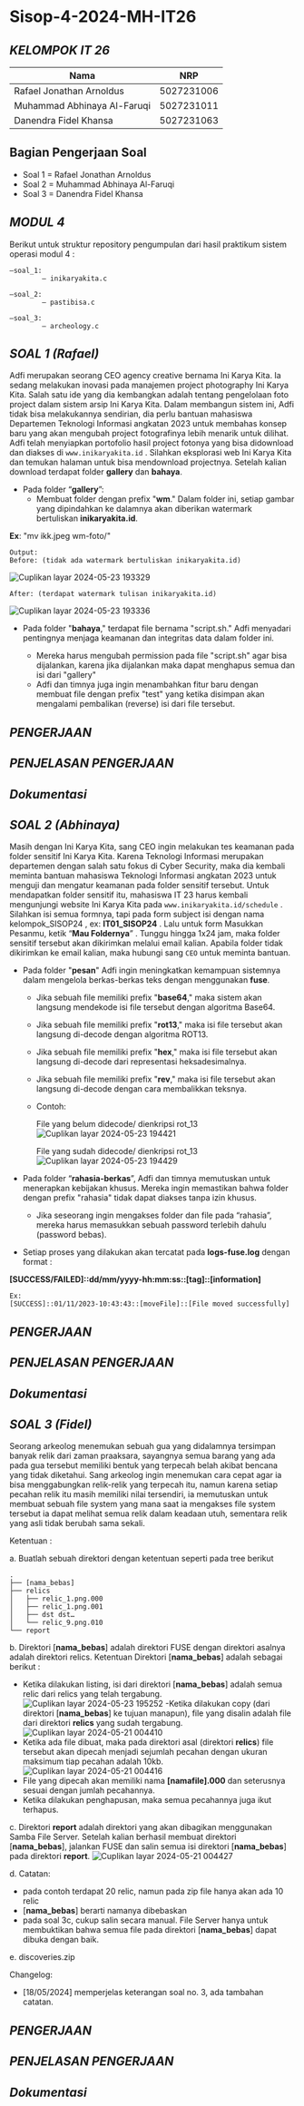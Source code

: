 # Sisop-4-2024-MH-IT26

## ***KELOMPOK IT 26***
  | Nama      | NRP         |
  |-----------|-------------|
  | Rafael Jonathan Arnoldus   | 5027231006  |
  | Muhammad Abhinaya Al-Faruqi  | 5027231011  |  
  | Danendra Fidel Khansa  | 5027231063  |

## Bagian Pengerjaan Soal 
+ Soal 1 = Rafael Jonathan Arnoldus
+ Soal 2 = Muhammad Abhinaya Al-Faruqi
+ Soal 3 = Danendra Fidel Khansa

## ***MODUL 4***
  Berikut untuk struktur repository pengumpulan dari hasil praktikum sistem operasi modul 4 :
```
—soal_1:
        — inikaryakita.c
                                    
—soal_2:
        — pastibisa.c
				
—soal_3:
        — archeology.c
```				

## ***SOAL 1 (Rafael)***

Adfi merupakan seorang CEO agency creative bernama Ini Karya Kita. Ia sedang melakukan inovasi pada manajemen project photography Ini Karya Kita. Salah satu ide yang dia kembangkan adalah tentang pengelolaan foto project dalam sistem arsip Ini Karya Kita. Dalam membangun sistem ini, Adfi tidak bisa melakukannya sendirian, dia perlu bantuan mahasiswa Departemen Teknologi Informasi angkatan 2023 untuk membahas konsep baru yang akan mengubah project fotografinya lebih menarik untuk dilihat. Adfi telah menyiapkan portofolio hasil project fotonya yang bisa didownload dan diakses di `www.inikaryakita.id` . Silahkan eksplorasi web Ini Karya Kita dan temukan halaman untuk bisa mendownload projectnya. Setelah kalian download terdapat folder **gallery** dan **bahaya**.

- Pada folder “**gallery**”:
  + Membuat folder dengan prefix "**wm**." Dalam folder ini, setiap gambar yang dipindahkan ke dalamnya akan diberikan watermark bertuliskan **inikaryakita.id**.

**Ex**: "mv ikk.jpeg wm-foto/" 
```
Output: 
Before: (tidak ada watermark bertuliskan inikaryakita.id)
```
![Cuplikan layar 2024-05-23 193329](https://github.com/Rafjonath/Sisop-4-2024-MH-IT26/assets/150430084/ca946189-bc39-41e9-bda0-59fab43b80bd)
```
After: (terdapat watermark tulisan inikaryakita.id)
```
![Cuplikan layar 2024-05-23 193336](https://github.com/Rafjonath/Sisop-4-2024-MH-IT26/assets/150430084/bae8ca21-7743-495e-8d1d-a3b79d668bf1)

- Pada folder "**bahaya**," terdapat file bernama "script.sh." Adfi menyadari pentingnya menjaga keamanan dan integritas data dalam folder ini. 

  + Mereka harus mengubah permission pada file "script.sh" agar bisa dijalankan, karena jika dijalankan maka dapat menghapus semua dan isi dari  "gallery"
  + Adfi dan timnya juga ingin menambahkan fitur baru dengan membuat file dengan prefix "test" yang ketika disimpan akan mengalami pembalikan (reverse) isi dari file tersebut.

 ## ***PENGERJAAN***

 ## ***PENJELASAN PENGERJAAN***

 ## ***Dokumentasi***

## ***SOAL 2 (Abhinaya)***

Masih dengan Ini Karya Kita, sang CEO ingin melakukan tes keamanan pada folder sensitif Ini Karya Kita. Karena Teknologi Informasi merupakan departemen dengan salah satu fokus di Cyber Security, maka dia kembali meminta bantuan mahasiswa Teknologi Informasi angkatan 2023 untuk menguji dan mengatur keamanan pada folder sensitif tersebut. Untuk mendapatkan folder sensitif itu, mahasiswa IT 23 harus kembali mengunjungi website Ini Karya Kita pada `www.inikaryakita.id/schedule` . Silahkan isi semua formnya, tapi pada form subject isi dengan nama kelompok_SISOP24 , ex: **IT01_SISOP24** . Lalu untuk form Masukkan Pesanmu, ketik “**Mau Foldernya**” . Tunggu hingga 1x24 jam, maka folder sensitif tersebut akan dikirimkan melalui email kalian. Apabila folder tidak dikirimkan ke email kalian, maka hubungi sang `CEO` untuk meminta bantuan.

- Pada folder "**pesan**" Adfi ingin meningkatkan kemampuan sistemnya dalam mengelola berkas-berkas teks dengan menggunakan **fuse**.
  + Jika sebuah file memiliki prefix "**base64**," maka sistem akan langsung mendekode isi file tersebut dengan algoritma Base64.
  + Jika sebuah file memiliki prefix "**rot13**," maka isi file tersebut akan langsung di-decode dengan algoritma ROT13.
  + Jika sebuah file memiliki prefix "**hex**," maka isi file tersebut akan langsung di-decode dari representasi heksadesimalnya.
  + Jika sebuah file memiliki prefix "**rev**," maka isi file tersebut akan langsung di-decode dengan cara membalikkan teksnya.
  + Contoh:

    File yang belum didecode/ dienkripsi rot_13
![Cuplikan layar 2024-05-23 194421](https://github.com/Rafjonath/Sisop-4-2024-MH-IT26/assets/150430084/a10b739f-47d5-4615-aff6-59a506091a9a)

    File yang sudah didecode/ dienkripsi rot_13
![Cuplikan layar 2024-05-23 194429](https://github.com/Rafjonath/Sisop-4-2024-MH-IT26/assets/150430084/a6513c9f-75ed-4a2e-81f4-fa035ec99f8c)

- Pada folder “**rahasia-berkas**”, Adfi dan timnya memutuskan untuk menerapkan kebijakan khusus. Mereka ingin memastikan bahwa folder dengan prefix "rahasia" tidak dapat diakses tanpa izin khusus. 
  + Jika seseorang ingin mengakses folder dan file pada “rahasia”, mereka harus memasukkan sebuah password terlebih dahulu (password bebas). 
- Setiap proses yang dilakukan akan tercatat pada **logs-fuse.log** dengan format :

**[SUCCESS/FAILED]::dd/mm/yyyy-hh:mm:ss::[tag]::[information]**
```
Ex:
[SUCCESS]::01/11/2023-10:43:43::[moveFile]::[File moved successfully]
```

 ## ***PENGERJAAN***

 ## ***PENJELASAN PENGERJAAN***

 ## ***Dokumentasi***

 ## ***SOAL 3 (Fidel)***

 Seorang arkeolog menemukan sebuah gua yang didalamnya tersimpan banyak relik dari zaman praaksara, sayangnya semua barang yang ada pada gua tersebut memiliki bentuk yang terpecah belah akibat bencana yang tidak diketahui. Sang arkeolog ingin menemukan cara cepat agar ia bisa menggabungkan relik-relik yang terpecah itu, namun karena setiap pecahan relik itu masih memiliki nilai tersendiri, ia memutuskan untuk membuat sebuah file system yang mana saat ia mengakses file system tersebut ia dapat melihat semua relik dalam keadaan utuh, sementara relik yang asli tidak berubah sama sekali.

Ketentuan :

a. Buatlah sebuah direktori dengan ketentuan seperti pada tree berikut
```
.
├── [nama_bebas]
├── relics
│   ├── relic_1.png.000
│   ├── relic_1.png.001
│   ├── dst dst…
│   └── relic_9.png.010
└── report
```
b. Direktori [**nama_bebas**] adalah direktori FUSE dengan direktori asalnya adalah direktori relics. Ketentuan Direktori [**nama_bebas**] adalah sebagai berikut :
   - Ketika dilakukan listing, isi dari direktori [**nama_bebas**] adalah semua relic dari relics yang telah tergabung.
     ![Cuplikan layar 2024-05-23 195252](https://github.com/Rafjonath/Sisop-4-2024-MH-IT26/assets/150430084/56b17690-64e1-4492-aaa6-2c501e48587f)
   -Ketika dilakukan copy (dari direktori [**nama_bebas**] ke tujuan manapun), file yang disalin adalah file dari direktori **relics** yang sudah tergabung.
    ![Cuplikan layar 2024-05-21 004410](https://github.com/Rafjonath/Sisop-4-2024-MH-IT26/assets/150430084/951977d7-3300-444d-9b07-ec75e92c219d)
   - Ketika ada file dibuat, maka pada direktori asal (direktori **relics**) file tersebut akan dipecah menjadi sejumlah pecahan dengan ukuran maksimum tiap pecahan adalah 10kb.
     ![Cuplikan layar 2024-05-21 004416](https://github.com/Rafjonath/Sisop-4-2024-MH-IT26/assets/150430084/ef0eee20-0d53-4ddf-a6c4-071e8bfaad9b)
   - File yang dipecah akan memiliki nama **[namafile].000** dan seterusnya sesuai dengan jumlah pecahannya.
   - Ketika dilakukan penghapusan, maka semua pecahannya juga ikut terhapus.

c. Direktori **report** adalah direktori yang akan dibagikan menggunakan Samba File Server. Setelah kalian berhasil membuat direktori [**nama_bebas**], jalankan FUSE dan salin semua isi direktori [**nama_bebas**] pada direktori **report**.
![Cuplikan layar 2024-05-21 004427](https://github.com/Rafjonath/Sisop-4-2024-MH-IT26/assets/150430084/2ffc6872-eccd-4e35-8681-b97e95cf2ca8)

d. Catatan:
   - pada contoh terdapat 20 relic, namun pada zip file hanya akan ada 10 relic
   - [**nama_bebas**] berarti namanya dibebaskan
   - pada soal 3c, cukup salin secara manual. File Server hanya untuk membuktikan bahwa semua file pada direktori [**nama_bebas**] dapat dibuka dengan baik.

e. discoveries.zip

Changelog:
  - [18/05/2024] memperjelas keterangan soal no. 3, ada tambahan catatan.

 ## ***PENGERJAAN***

 ## ***PENJELASAN PENGERJAAN***

 ## ***Dokumentasi***



 
   







